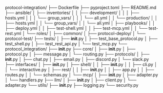 protocol-integration/
├── Dockerfile
├── pyproject.toml
├── README.md
├── ansible/
│   ├── inventories/
│   │   ├── development/
│   │   │   ├── hosts.yml
│   │   │   └── group_vars/
│   │   │       └── all.yml
│   │   └── production/
│   │       ├── hosts.yml
│   │       └── group_vars/
│   │           └── all.yml
│   ├── playbooks/
│   │   ├── deploy.yml
│   │   ├── test-shell.yml
│   │   ├── test-mcp.yml
│   │   └── test-rest.yml
│   └── roles/
│       ├── common/
│       ├── protocol-deploy/
│       └── protocol-test/
├── tests/
│   ├── __init__.py
│   ├── test_base_protocol.py
│   ├── test_shell.py
│   ├── test_rest_api.py
│   └── test_mcp.py
└── protocol_integration/
    ├── __init__.py
    ├── core/
    │   ├── __init__.py
    │   ├── protocol.py
    │   ├── message.py
    │   └── routing.py
    ├── protocols/
    │   ├── __init__.py
    │   ├── chat.py
    │   ├── email.py
    │   ├── discord.py
    │   └── slack.py
    ├── interfaces/
    │   ├── __init__.py
    │   ├── shell/
    │   │   ├── __init__.py
    │   │   ├── cli.py
    │   │   └── interactive.py
    │   ├── rest/
    │   │   ├── __init__.py
    │   │   ├── app.py
    │   │   ├── routes.py
    │   │   └── schemas.py
    │   └── mcp/
    │       ├── __init__.py
    │       ├── adapter.py
    │       └── handlers.py
    ├── llm/
    │   ├── __init__.py
    │   ├── client.py
    │   └── adapter.py
    └── utils/
        ├── __init__.py
        ├── logging.py
        └── security.py